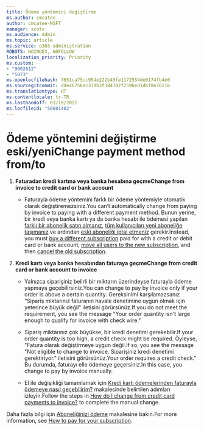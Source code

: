 ```yaml
---
title: Ödeme yöntemini değiştirme
ms.author: cmcatee
author: cmcatee-MSFT
manager: scotv
ms.audience: Admin
ms.topic: article
ms.service: o365-administration
ROBOTS: NOINDEX, NOFOLLOW
localization_priority: Priority
ms.custom:
- "9002612"
- "5073"
ms.openlocfilehash: 7651ca75cc954e222b45fe1172554de0174fb4e0
ms.sourcegitcommit: dde46756ac370b3f384702f259bed1dbf8e7611b
ms.translationtype: HT
ms.contentlocale: tr-TR
ms.lasthandoff: 03/10/2021
ms.locfileid: "50601402"
---
```

# <a name="change-payment-method-fromto"></a><span data-ttu-id="d6bab-102">Ödeme yöntemini değiştirme eski/yeni</span><span class="sxs-lookup"><span data-stu-id="d6bab-102">Change payment method from/to</span></span>

1. <span data-ttu-id="d6bab-103">**Faturadan kredi kartına veya banka hesabına geçme**</span><span class="sxs-lookup"><span data-stu-id="d6bab-103">**Change from invoice to credit card or bank account**</span></span>

    - <span data-ttu-id="d6bab-104">Faturayla ödeme yöntemini farklı bir ödeme yöntemiyle otomatik olarak değiştiremezsiniz.</span><span class="sxs-lookup"><span data-stu-id="d6bab-104">You can’t automatically change from paying by invoice to paying with a different payment method.</span></span> <span data-ttu-id="d6bab-105">Bunun yerine, bir kredi veya banka kartı ya da banka hesabı ile ödemesi yapılan [farklı bir abonelik satın almanız](https://docs.microsoft.com/microsoft-365/commerce/try-or-buy-microsoft-365#buy-a-different-subscription), [tüm kullanıcıları yeni aboneliğe taşımanız](https://docs.microsoft.com/microsoft-365/commerce/subscriptions/move-users-different-subscription) ve ardından [eski aboneliği iptal etmeniz](https://docs.microsoft.com/microsoft-365/commerce/subscriptions/cancel-your-subscription) gerekir.</span><span class="sxs-lookup"><span data-stu-id="d6bab-105">Instead, you must [buy a different subscription](https://docs.microsoft.com/microsoft-365/commerce/try-or-buy-microsoft-365#buy-a-different-subscription) paid for with a credit or debit card or bank account, [move all users to the new subscription](https://docs.microsoft.com/microsoft-365/commerce/subscriptions/move-users-different-subscription), and then [cancel the old subscription](https://docs.microsoft.com/microsoft-365/commerce/subscriptions/cancel-your-subscription).</span></span>

2. <span data-ttu-id="d6bab-106">**Kredi kartı veya banka hesabından faturaya geçme**</span><span class="sxs-lookup"><span data-stu-id="d6bab-106">**Change from credit card or bank account to invoice**</span></span>

    - <span data-ttu-id="d6bab-107">Yalnızca siparişiniz belirli bir miktarın üzerindeyse faturayla ödeme yapmaya geçebilirsiniz.</span><span class="sxs-lookup"><span data-stu-id="d6bab-107">You can change to pay by invoice only if your order is above a certain quantity.</span></span> <span data-ttu-id="d6bab-108">Gereksinimi karşılamazsanız “Sipariş miktarınız faturanın havale denetimine uygun olmak için yeterince büyük değil" iletisini görürsünüz.</span><span class="sxs-lookup"><span data-stu-id="d6bab-108">If you do not meet the requirement, you see the message "Your order quantity isn't large enough to qualify for invoice with check wire."</span></span>

    - <span data-ttu-id="d6bab-109">Sipariş miktarınız çok büyükse, bir kredi denetimi gerekebilir.</span><span class="sxs-lookup"><span data-stu-id="d6bab-109">If your order quantity is too high, a credit check might be required.</span></span> <span data-ttu-id="d6bab-110">Öyleyse, "Fatura olarak değiştirmeye uygun değil.</span><span class="sxs-lookup"><span data-stu-id="d6bab-110">If so, you see the message "Not eligible to change to invoice.</span></span> <span data-ttu-id="d6bab-111">Siparişiniz kredi denetimi gerektiriyor." iletisini görürsünüz.</span><span class="sxs-lookup"><span data-stu-id="d6bab-111">Your order requires a credit check."</span></span> <span data-ttu-id="d6bab-112">Bu durumda, faturayı elle ödemeye geçersiniz.</span><span class="sxs-lookup"><span data-stu-id="d6bab-112">In this case, you change to pay by invoice manually.</span></span>

    - <span data-ttu-id="d6bab-113">El ile değişikliği tamamlamak için [Kredi kartı ödemelerinden faturayla ödemeye nasıl geçebilirim?](how-do-i-change-from-credit-card-payments-to-invoice.md) makalesinde belirtilen adımları izleyin.</span><span class="sxs-lookup"><span data-stu-id="d6bab-113">Follow the steps in [How do I change from credit card payments to invoice?](how-do-i-change-from-credit-card-payments-to-invoice.md) to complete the manual change.</span></span>

<span data-ttu-id="d6bab-114">Daha fazla bilgi için [Aboneliğinizi ödeme](https://docs.microsoft.com/microsoft-365/commerce/billing-and-payments/pay-for-your-subscription) makalesine bakın.</span><span class="sxs-lookup"><span data-stu-id="d6bab-114">For more information, see [How to pay for your subscription](https://docs.microsoft.com/microsoft-365/commerce/billing-and-payments/pay-for-your-subscription).</span></span>
